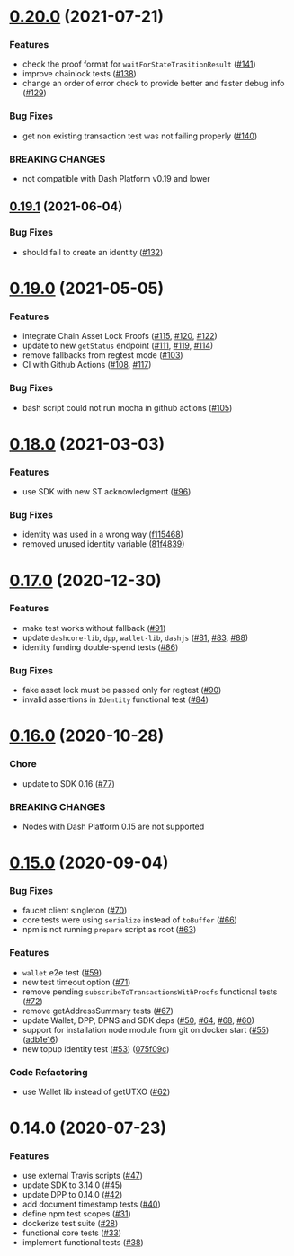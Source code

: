 # [0.20.0](https://github.com/dashevo/platform-test-suite/compare/v0.19.1...v0.20.0) (2021-07-21)


### Features

* check the proof format for `waitForStateTrasitionResult` ([#141](https://github.com/dashevo/platform-test-suite/issues/141))
* improve chainlock tests  ([#138](https://github.com/dashevo/platform-test-suite/issues/138))
* change an order of error check to provide better and faster debug info ([#129](https://github.com/dashevo/platform-test-suite/issues/129))


### Bug Fixes

* get non existing transaction test was not failing properly ([#140](https://github.com/dashevo/platform-test-suite/issues/140))


### BREAKING CHANGES

* not compatible with Dash Platform v0.19 and lower



## [0.19.1](https://github.com/dashevo/platform-test-suite/compare/v0.19.0...v0.19.1) (2021-06-04)


### Bug Fixes

* should fail to create an identity ([#132](https://github.com/dashevo/platform-test-suite/issues/132))



# [0.19.0](https://github.com/dashevo/platform-test-suite/compare/v0.18.0...v0.19.0) (2021-05-05)


### Features

* integrate Chain Asset Lock Proofs ([#115](https://github.com/dashevo/platform-test-suite/issues/115), [#120](https://github.com/dashevo/platform-test-suite/issues/120), [#122](https://github.com/dashevo/platform-test-suite/issues/122))
* update to new `getStatus` endpoint ([#111](https://github.com/dashevo/platform-test-suite/issues/111), [#119](https://github.com/dashevo/platform-test-suite/issues/119), [#114](https://github.com/dashevo/platform-test-suite/issues/114))
* remove fallbacks from regtest mode ([#103](https://github.com/dashevo/platform-test-suite/issues/103))
* CI with Github Actions ([#108](https://github.com/dashevo/platform-test-suite/issues/108), [#117](https://github.com/dashevo/platform-test-suite/issues/117))


### Bug Fixes

* bash script could not run mocha in github actions ([#105](https://github.com/dashevo/platform-test-suite/issues/105))



# [0.18.0](https://github.com/dashevo/platform-test-suite/compare/v0.17.0...v0.18.0) (2021-03-03)


### Features

* use SDK with new ST acknowledgment ([#96](https://github.com/dashevo/platform-test-suite/pull/96))


### Bug Fixes

* identity was used in a wrong way ([f115468](https://github.com/dashevo/platform-test-suite/commit/f1154689e5a9c451a625a77c5b8c929e118a7fc6))
* removed unused identity variable ([81f4839](https://github.com/dashevo/platform-test-suite/commit/81f4839bc67a8fdcb0df6283dae3276a72c579d7))



# [0.17.0](https://github.com/dashevo/platform-test-suite/compare/v0.16.0...v0.17.0) (2020-12-30)


### Features

* make test works without fallback ([#91](https://github.com/dashevo/platform-test-suite/issues/91))
* update `dashcore-lib`, `dpp`, `wallet-lib`, `dashjs` ([#81](https://github.com/dashevo/platform-test-suite/issues/81), [#83](https://github.com/dashevo/platform-test-suite/issues/83), [#88](https://github.com/dashevo/platform-test-suite/issues/88))
* identity funding double-spend tests ([#86](https://github.com/dashevo/platform-test-suite/issues/86))


### Bug Fixes

* fake asset lock must be passed only for regtest ([#90](https://github.com/dashevo/platform-test-suite/issues/90))
* invalid assertions in `Identity` functional test ([#84](https://github.com/dashevo/platform-test-suite/issues/84))



# [0.16.0](https://github.com/dashevo/platform-test-suite/compare/v0.15.0...v0.16.0) (2020-10-28)


### Chore

* update to SDK 0.16 ([#77](https://github.com/dashevo/platform-test-suite/issues/77))


### BREAKING CHANGES

* Nodes with Dash Platform 0.15 are not supported



# [0.15.0](https://github.com/dashevo/platform-test-suite/compare/v0.14.0...v0.15.0) (2020-09-04)


### Bug Fixes

* faucet client singleton ([#70](https://github.com/dashevo/platform-test-suite/issues/70))
* core tests were using `serialize` instead of `toBuffer` ([#66](https://github.com/dashevo/platform-test-suite/issues/66))
* npm is not running `prepare` script as root ([#63](https://github.com/dashevo/platform-test-suite/issues/63))


### Features

* `wallet` e2e test ([#59](https://github.com/dashevo/platform-test-suite/issues/59))
* new test timeout option ([#71](https://github.com/dashevo/platform-test-suite/issues/71))
* remove pending `subscribeToTransactionsWithProofs` functional tests ([#72](https://github.com/dashevo/platform-test-suite/issues/72))
* remove getAddressSummary tests ([#67](https://github.com/dashevo/platform-test-suite/issues/67))
* update Wallet, DPP, DPNS and SDK deps ([#50](https://github.com/dashevo/platform-test-suite/issues/50), [#64](https://github.com/dashevo/platform-test-suite/issues/64), [#68](https://github.com/dashevo/platform-test-suite/issues/68), [#60](https://github.com/dashevo/platform-test-suite/issues/60))
* support for installation node module from git on docker start ([#55](https://github.com/dashevo/platform-test-suite/issues/55)) ([adb1e16](https://github.com/dashevo/platform-test-suite/commit/adb1e1672a0288672b2eaef0bf9effc9212b50ad))
* new topup identity test ([#53](https://github.com/dashevo/platform-test-suite/issues/53)) ([075f09c](https://github.com/dashevo/platform-test-suite/commit/075f09cb211fcda45aff2c75a2222e735f9eab49))


### Code Refactoring

* use Wallet lib instead of getUTXO ([#62](https://github.com/dashevo/platform-test-suite/issues/62))



# 0.14.0 (2020-07-23)


### Features

* use external Travis scripts ([#47](https://github.com/dashevo/platform-test-suite/issues/47))
* update SDK to 3.14.0 ([#45](https://github.com/dashevo/platform-test-suite/issues/45))
* update DPP to 0.14.0 ([#42](https://github.com/dashevo/platform-test-suite/issues/42))
* add document timestamp tests ([#40](https://github.com/dashevo/platform-test-suite/issues/40))
* define npm test scopes ([#31](https://github.com/dashevo/platform-test-suite/issues/31))
* dockerize test suite ([#28](https://github.com/dashevo/platform-test-suite/issues/28))
* functional core tests ([#33](https://github.com/dashevo/platform-test-suite/issues/33))
* implement functional tests ([#38](https://github.com/dashevo/platform-test-suite/issues/38))
